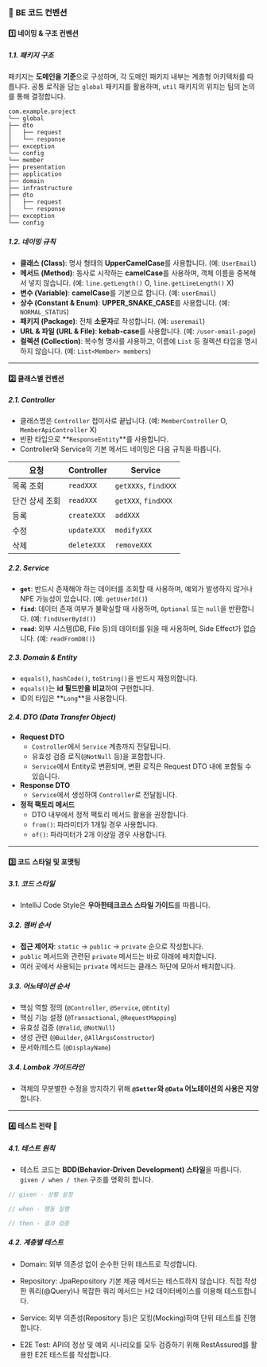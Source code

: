 ### 📝 **BE 코드 컨벤션**

#### **1️⃣ 네이밍 & 구조 컨벤션**

##### **1.1. 패키지 구조**

패키지는 **도메인을 기준**으로 구성하며, 각 도메인 패키지 내부는 계층형 아키텍처를 따릅니다. 공통 로직을 담는 `global` 패키지를 활용하며, `util` 패키지의 위치는 팀의 논의를 통해 결정합니다.

```plainText
com.example.project
└── global
├── dto
│   ├── request
│   └── response
├── exception
└── config
└── member
├── presentation
├── application
├── domain
├── infrastructure
├── dto
│   ├── request
│   └── response
├── exception
└── config

```

##### **1.2. 네이밍 규칙**

- **클래스 (Class)**: 명사 형태의 **UpperCamelCase**를 사용합니다. (예: `UserEmail`)
- **메서드 (Method)**: 동사로 시작하는 **camelCase**를 사용하며, 객체 이름을 중복해서 넣지 않습니다. (예: `line.getLength()` O, `line.getLineLength()`
  X)
- **변수 (Variable)**: **camelCase**를 기본으로 합니다. (예: `userEmail`)
- **상수 (Constant & Enum)**: **UPPER_SNAKE_CASE**를 사용합니다. (예: `NORMAL_STATUS`)
- **패키지 (Package)**: 전체 **소문자**로 작성합니다. (예: `useremail`)
- **URL & 파일 (URL & File)**: **kebab-case**를 사용합니다. (예: `/user-email-page`)
- **컬렉션 (Collection)**: 복수형 명사를 사용하고, 이름에 `List` 등 컬렉션 타입을 명시하지 않습니다. (예: `List<Member> members`)

---

#### **2️⃣ 클래스별 컨벤션**

##### **2.1. Controller**

- 클래스명은 `Controller` 접미사로 끝납니다. (예: `MemberController` O, `MemberApiController` X)
- 반환 타입으로 **`ResponseEntity`**를 사용합니다.
- Controller와 Service의 기본 메서드 네이밍은 다음 규칙을 따릅니다.

| 요청       | Controller  | Service              |
|----------|-------------|----------------------|
| 목록 조회    | `readXXX`   | `getXXXs`, `findXXX` |
| 단건 상세 조회 | `readXXX`   | `getXXX`, `findXXX`  |
| 등록       | `createXXX` | `addXXX`             |
| 수정       | `updateXXX` | `modifyXXX`          |
| 삭제       | `deleteXXX` | `removeXXX`          |

##### **2.2. Service**

- **`get`**: 반드시 존재해야 하는 데이터를 조회할 때 사용하며, 예외가 발생하지 않거나 NPE 가능성이 있습니다. (예: `getUserId()`)
- **`find`**: 데이터 존재 여부가 불확실할 때 사용하며, `Optional` 또는 `null`을 반환합니다. (예: `findUserById()`)
- **`read`**: 외부 시스템(DB, File 등)의 데이터를 읽을 때 사용하며, Side Effect가 없습니다. (예: `readFromDB()`)

##### **2.3. Domain & Entity**

- `equals()`, `hashCode()`, `toString()`을 반드시 재정의합니다.
- `equals()`는 **id 필드만을 비교**하여 구현합니다.
- ID의 타입은 **`Long`**을 사용합니다.

##### **2.4. DTO (Data Transfer Object)**

- **Request DTO**
    - `Controller`에서 `Service` 계층까지 전달됩니다.
    - 유효성 검증 로직(`@NotNull` 등)을 포함합니다.
    - `Service`에서 Entity로 변환되며, 변환 로직은 Request DTO 내에 포함될 수 있습니다.
- **Response DTO**
    - `Service`에서 생성하여 `Controller`로 전달됩니다.
- **정적 팩토리 메서드**
    - DTO 내부에서 정적 팩토리 메서드 활용을 권장합니다.
    - `from()`: 파라미터가 1개일 경우 사용합니다.
    - `of()`: 파라미터가 2개 이상일 경우 사용합니다.

---

#### **3️⃣ 코드 스타일 및 포맷팅**

##### **3.1. 코드 스타일**

- IntelliJ Code Style은 **우아한테크코스 스타일 가이드**를 따릅니다.

##### **3.2. 멤버 순서**

- **접근 제어자**: `static` → `public` → `private` 순으로 작성합니다.
- `public` 메서드와 관련된 `private` 메서드는 바로 아래에 배치합니다.
- 여러 곳에서 사용되는 `private` 메서드는 클래스 하단에 모아서 배치합니다.

##### **3.3. 어노테이션 순서**

- 핵심 역할 정의 (`@Controller`, `@Service`, `@Entity`)
- 핵심 기능 설정 (`@Transactional`, `@RequestMapping`)
- 유효성 검증 (`@Valid`, `@NotNull`)
- 생성 관련 (`@Builder`, `@AllArgsConstructor`)
- 문서화/테스트 (`@DisplayName`)

##### **3.4. Lombok 가이드라인**

- 객체의 무분별한 수정을 방지하기 위해 **`@Setter`와 `@Data` 어노테이션의 사용은 지양**합니다.

---

#### **4️⃣ 테스트 전략** 🧪

##### **4.1. 테스트 원칙**

- 테스트 코드는 **BDD(Behavior-Driven Development) 스타일**을 따릅니다. `given / when / then` 구조를 명확히 합니다.

```java
// given - 상황 설정

// when - 행동 실행

// then - 결과 검증
```

##### **4.2. 계층별 테스트**

- Domain: 외부 의존성 없이 순수한 단위 테스트로 작성합니다.

- Repository: JpaRepository 기본 제공 메서드는 테스트하지 않습니다. 직접 작성한 쿼리(@Query)나 복잡한 쿼리 메서드는 H2 데이터베이스를 이용해 테스트합니다.

- Service: 외부 의존성(Repository 등)은 모킹(Mocking)하여 단위 테스트를 진행합니다.

- E2E Test: API의 정상 및 예외 시나리오를 모두 검증하기 위해 RestAssured를 활용한 E2E 테스트를 작성합니다.